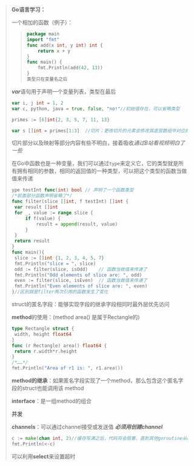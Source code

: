 

> **Go语言学习：**
>
> 一个相加的函数（例子）：
>
> > ```Go
> > package main
> > import "fmt"
> > func add(x int, y int) int {
> > 	return x + y
> > }
> > func main() {
> > 	fmt.Println(add(42, 13))
> > }
> > 类型只在变量名之后
> > ```
>
> ***var***语句用于声明一个变量列表，类型在最后
>
> ```go
> var i, j int = 1, 2
> var c, python, java = true, false, "no!"//初始值存在，可以省略类型
> ```
>
> ```go
> primes := [6]int{2, 3, 5, 7, 11, 13}
> ```
>
> ```go
> var s []int = primes[1:3]  //切片；更改切片的元素会修改其底层数组中对应的元素
> ```
>
> 切片部分以及映射等部分内容有些不明白，接着吸收*通过B站看视频明白了一些*
>
> 在Go中函数也是一种变量，我们可以通过`type`来定义它，它的类型就是所有拥有相同的参数，相同的返回值的一种类型，可以把这个类型的函数当做值来传递
>
> ```go
> ype testInt func(int) bool // 声明了一个函数类型
> /*前面部分函数声明省略了*/
> func filter(slice []int, f testInt) []int {
>  var result []int
>  for _, value := range slice {
>      if f(value) {
>          result = append(result, value)
>      }
>  }
>  return result
> }
> func main(){
>  slice := []int {1, 2, 3, 4, 5, 7}
>  fmt.Println("slice = ", slice)
>  odd := filter(slice, isOdd)    // 函数当做值来传递了
>  fmt.Println("Odd elements of slice are: ", odd)
>  even := filter(slice, isEven)  // 函数当做值来传递了
>  fmt.Println("Even elements of slice are: ", even)
> }//区别就是filter两次引用的函数发生了变化
> ```
>
> struct的匿名字段：能够实现字段的继承字段相同时最外层优先访问
>
> **method**的使用：(method area() 是属于Rectangle的)
>
> ```go
> type Rectangle struct {
>  width, height float64
> }
> func (r Rectangle) area() float64 {
>  return r.width*r.height
> }
> /*……*/
> fmt.Println("Area of r1 is: ", r1.area())
> ```
>
> **method的继承**：如果匿名字段实现了一个method，那么包含这个匿名字段的struct也能调用该								method
>
> **interface**：是一组method的组合
>
> 
>
> **并发**
>
> **channels**：可以通过channel接受或发送值 			***必须用创建channel***
>
> ```go
> c := make(chan int, 2)//缓存写满之后，代码将会阻塞，直到其他goroutine从channel 中读取							//一些元素，腾出空间
> fmt.Println(<-c)
> ```
>
> 
>
> 可以利用**select**来设置超时
>
> 

